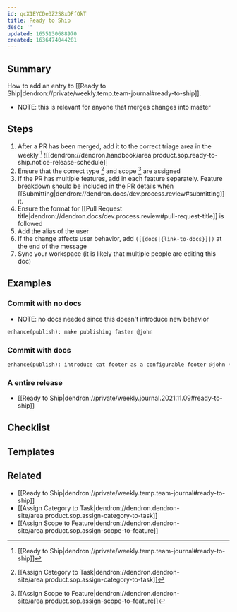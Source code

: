 ```yaml
---
id: qcX1EYCDe3Z2S8xDFfOkT
title: Ready to Ship
desc: ''
updated: 1655130688970
created: 1636474044281
---
```


## Summary

How to add an entry to [[Ready to Ship|dendron://private/weekly.temp.team-journal#ready-to-ship]].

- NOTE: this is relevant for anyone that merges changes into master

## Steps
1. After a PR has been merged, add it to the correct triage area in the weekly [^ship]
![[dendron://dendron.handbook/area.product.sop.ready-to-ship.notice-release-schedule]]
1. Ensure that the correct type [^type] and scope [^scope] are assigned
1. If the PR has multiple features, add in each feature separately. Feature breakdown should be included in the PR details when [[Submitting|dendron://dendron.docs/dev.process.review#submitting]] it. 
1. Ensure the format for [[Pull Request title|dendron://dendron.docs/dev.process.review#pull-request-title]] is followed
1. Add the alias of the user
1. If the change affects user behavior, add `([[docs|{link-to-docs}]])` at the end of the message
1. Sync your workspace (it is likely that multiple people are editing this doc)

## Examples

### Commit with no docs

- NOTE: no docs needed since this doesn't introduce new behavior

```md
enhance(publish): make publishing faster @john 
```

### Commit with docs

```md
enhance(publish): introduce cat footer as a configurable footer @john ([[docs|dendron.topic.publish#fancy-cat-icon]])
```

### A entire release
- [[Ready to Ship|dendron://private/weekly.journal.2021.11.09#ready-to-ship]]

## Checklist
<!-- Should be used to do the task -->

## Templates
<!-- Any additional templates (eg. release notes) that might be used -->

## Related
- [[Ready to Ship|dendron://private/weekly.temp.team-journal#ready-to-ship]]
- [[Assign Category to Task|dendron://dendron.dendron-site/area.product.sop.assign-category-to-task]]
- [[Assign Scope to Feature|dendron://dendron.dendron-site/area.product.sop.assign-scope-to-feature]]

[^ship]: [[Ready to Ship|dendron://private/weekly.temp.team-journal#ready-to-ship]]
[^scope]: [[Assign Scope to Feature|dendron://dendron.dendron-site/area.product.sop.assign-scope-to-feature]]
[^type]: [[Assign Category to Task|dendron://dendron.dendron-site/area.product.sop.assign-category-to-task]]
